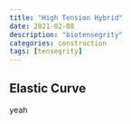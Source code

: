 ```yaml
---
title: "High Tension Hybrid"
date: 2021-02-08
description: "biotensegrity"
categories: construction
tags: [tensegrity]
---
```


## Elastic Curve

yeah